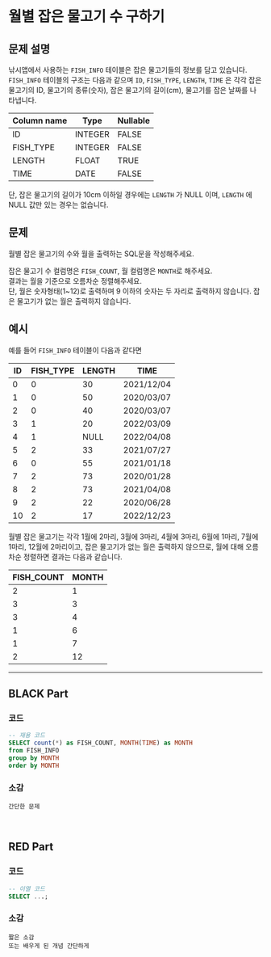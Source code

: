 # 월별 잡은 물고기 수 구하기

## 문제 설명
낚시앱에서 사용하는 `FISH_INFO` 테이블은 잡은 물고기들의 정보를 담고 있습니다. `FISH_INFO` 테이블의 구조는 다음과 같으며 `ID`, `FISH_TYPE`, `LENGTH`, `TIME` 은 각각 잡은 물고기의 ID, 물고기의 종류(숫자), 잡은 물고기의 길이(cm), 물고기를 잡은 날짜를 나타냅니다.

| Column name | Type    | Nullable |
|-------------|---------|----------|
| ID          | INTEGER | FALSE    |
| FISH_TYPE   | INTEGER | FALSE    |
| LENGTH      | FLOAT   | TRUE     |
| TIME        | DATE    | FALSE    |

단, 잡은 물고기의 길이가 10cm 이하일 경우에는 `LENGTH` 가 NULL 이며, `LENGTH` 에 NULL 값만 있는 경우는 없습니다.

## 문제
월별 잡은 물고기의 수와 월을 출력하는 SQL문을 작성해주세요.

잡은 물고기 수 컬럼명은 `FISH_COUNT`, 월 컬럼명은 `MONTH`로 해주세요.  
결과는 월을 기준으로 오름차순 정렬해주세요.  
단, 월은 숫자형태(1~12)로 출력하며 9 이하의 숫자는 두 자리로 출력하지 않습니다. 잡은 물고기가 없는 월은 출력하지 않습니다.

## 예시
예를 들어 `FISH_INFO` 테이블이 다음과 같다면

| ID  | FISH_TYPE | LENGTH | TIME        |
|-----|-----------|--------|-------------|
| 0   | 0         | 30     | 2021/12/04  |
| 1   | 0         | 50     | 2020/03/07  |
| 2   | 0         | 40     | 2020/03/07  |
| 3   | 1         | 20     | 2022/03/09  |
| 4   | 1         | NULL   | 2022/04/08  |
| 5   | 2         | 33     | 2021/07/27  |
| 6   | 0         | 55     | 2021/01/18  |
| 7   | 2         | 73     | 2020/01/28  |
| 8   | 2         | 73     | 2021/04/08  |
| 9   | 2         | 22     | 2020/06/28  |
| 10  | 2         | 17     | 2022/12/23  |

월별 잡은 물고기는 각각 1월에 2마리, 3월에 3마리, 4월에 3마리, 6월에 1마리, 7월에 1마리, 12월에 2마리이고, 잡은 물고기가 없는 월은 출력하지 않으므로, 월에 대해 오름차순 정렬하면 결과는 다음과 같습니다.

| FISH_COUNT | MONTH |
|------------|-------|
| 2          | 1     |
| 3          | 3     |
| 3          | 4     |
| 1          | 6     |
| 1          | 7     |
| 2          | 12    |


---

## BLACK Part

### 코드
```sql
-- 재용 코드
SELECT count(*) as FISH_COUNT, MONTH(TIME) as MONTH
from FISH_INFO
group by MONTH
order by MONTH
```
### 소감
```plaintext
간단한 문제
```

<br/>


## RED Part

### 코드
```sql
-- 이열 코드
SELECT ...;
```
### 소감
```plaintext
짧은 소감
또는 배우게 된 개념 간단하게
```
